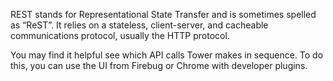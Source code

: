 
REST stands for Representational State Transfer and is sometimes spelled as “ReST”. It relies on a stateless, client-server, and cacheable communications protocol, usually the HTTP protocol.

You may find it helpful see which API calls Tower makes in sequence. To do this, you can use the UI from Firebug or Chrome with developer plugins.
